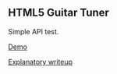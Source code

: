 ## HTML5 Guitar Tuner

Simple API test.

[Demo](https://hydthemoon.github.io/hz-tuner/)

[Explanatory writeup](http://jonathan.bergknoff.com/journal/making-a-guitar-tuner-html5)
